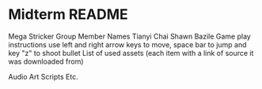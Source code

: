 # Midterm README

Mega Stricker
Group Member Names
  Tianyi Chai
   Shawn Bazile
Game play instructions
  use left and right arrow keys to move, space bar to jump and key "z" to shoot bullet
List of used assets (each item with a link of source it was downloaded from)

Audio
Art
Scripts
Etc.
